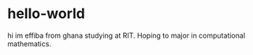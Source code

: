 # hello-world
hi im effiba from ghana studying at RIT. Hoping to major in computational mathematics.
